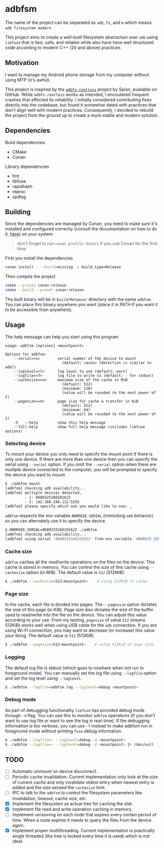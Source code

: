 # adbfsm

The name of the project can be separated as `adb`, `fs`, and `m` which means `adb filesystem modern`.

This project aims to create a well-built filesystem abstraction over `adb` using `libfuse` that is fast, safe, and reliable while also have have well structured code according to modern C++ (20 and above) practices.

## Motivation

I want to manage my Android phone storage from my computer without using MTP (it's awful).

This project is inspired by the [`adbfs-rootless`](https://github.com/spion/adbfs-rootless) project by Spion, available on GitHub. While `adbfs-rootless` works as intended, I encoutered frequent crashes that affected its reliability. I initially considered contributing fixes directly into the codebase, but found it somewhat dated with practices that don't align well with modern practices. Consequently, I decided to rebuild the project from the ground up to create a more stable and modern solution.

## Dependencies

Build dependencies

- CMake
- Conan

Library dependencies

- fmt
- libfuse
- rapidhash
- reproc
- spdlog

## Building

Since the dependencies are managed by Conan, you need to make sure it's installed and configured correctly (consult the documentation on how to do it, [here](https://docs.conan.io/2/installation.html)) on your system.

> don't forget to run `conan profile detect` if you use Conan for the first time

First you install the dependencies

```sh
conan install . --build=missing -s build_type=Release
```

Then compile the project

```sh
cmake --preset conan-release
cmake --build --preset conan-release
```

The built binary will be in `build/Release/` directory with the name `adbfsm`. You can place this binary anywhere you want (place it in PATH if you want it to be accessible from anywhere).

## Usage

The help message can help you start using this program

```
usage: adbfsm [options] <mountpoint>

Options for adbfsm:
    --serial=<s>        serial number of the device to mount
                          (default: <auto> [detection is similar to adb])
    --loglevel=<l>      log level to use (default: warn)
    --logfile=<f>       log file to write to (default: - for stdout)
    --cachesize=<n>     maximum size of the cache in MiB
                          (default: 512)
                          (minimum: 128)
                          (value will be rounded to the next power of 2)
    --pagesize=<n>      page size for cache & transfer in KiB
                          (default: 512)
                          (minimum: 64)
                          (value will be rounded to the next power of 2)
    -h   --help         show this help message
    --full-help         show full help message (includes libfuse options)

```

### Selecting device

To mount your device you only need to specify the mount point if there is only one device. If there are more than one device then you can specify the serial using `--serial` option. If you omit the `--serial` option when there are multiple device connected to the computer, you will be prompted to specify the device you want to mount.

```sh
$ ./adbfsm mount
[adbfsm] checking adb availability...
[adbfsm] multiple devices detected,
         - 1: 068832516O101622
         - 2: 192.168.240.112:5555
[adbfsm] please specify which one you would like to use: _
```

`adbfsm` respects the env variable `ANDROID_SERIAL` (mimicking `adb` behavior) so you can alternately use it to specify the device.

```sh
$ ANDROID_SERIAL=068832516O101622 ./adbfsm
[adbfsm] checking adb availability...
[adbfsm] using serial '068832516O101622' from env variable 'ANDROID_SERIAL'

```

### Cache size

`adbfsm` caches all the read/write operations on the files on the device. This cache is stored in memory. You can control the size of this cache using `--cachesize` option (in MiB). The default value is `512` (512MiB).

```sh
$ ./adbfsm --cachesize=512<mountpoint>    # using 512MiB of cache
```

### Page size

In the cache, each file is divided into pages. The `--pagesize` option dictates the size of this page (in KiB). Page size also dictates the size of the buffer used to read/write into the file on the device. You can adjust this value according to your use. From my testing, `pagesize` of value `512` (means 512KiB) works well when using USB cable for the `adb` connection. If you are using Wi-Fi connection, you may want to decrease (or increase) this value your liking. The default value is `512` (512KiB).

```sh
$ ./adbfsm --pagesize=512<mountpoint>    # using 512KiB of page size

```

### Logging

The default log file is stdout (which goes to nowhere when not run in foreground mode). You can manually set the log file using `--logfile` option and set the log level using `--loglevel`.

```sh
$ ./adbfsm --logfile=adbfsm.log --loglevel=debug <mountpoint>
```

### Debug mode

As part of debugging functionality `libfuse` has provided debug mode through `-d` flag. You can use this to monitor `adbfsm` operations (if you don't want to use log file or want to see the log in real-time). If the debugging information is too verbose, you can use `-f` instead to make adbfsm run in foreground mode without printing `fuse` debug information.

```sh
$ ./adbfsm --logfile=- --loglevel=debug -d <mountpoint>                     # this will print the libfuse debug messages and adbfsm log messages
$ ./adbfsm --logfile=- --loglevel=debug -d <mountpoint> 2> /dev/null        # this will print only adbfsm log messages since libfuse debug messages are printed to stderr
```

## TODO

- [ ] Automatic unmount on device disconnect.
- [ ] Periodic cache invalidation. Current implementation only look at the size of current cache and only invalidate oldest entry when newest entry is added and the size exceed the `cachesize` limit.
- [ ] IPC to talk to the `adbfsm` to control the filesystem parameters like invalidation, timeout, cache size, etc.
- [x] Implement the filesystem as actual tree for caching the stat.
- [x] Implement file read and write operation caching in memory.
- [ ] Implement versioning on each node that expires every certain period of time. When a node expires it needs to query the files from the device again.
- [x] Implement proper multithreading. Current implementation is practically single threaded (the tree is locked every time it is used) which is not ideal.
